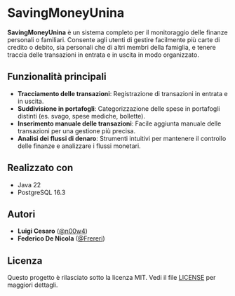 # SavingMoneyUnina

**SavingMoneyUnina** è un sistema completo per il monitoraggio delle finanze personali o familiari. Consente agli utenti di gestire facilmente più carte di credito o debito, sia personali che di altri membri della famiglia, e tenere traccia delle transazioni in entrata e in uscita in modo organizzato.

## Funzionalità principali

- **Tracciamento delle transazioni**: Registrazione di transazioni in entrata e in uscita.
- **Suddivisione in portafogli**: Categorizzazione delle spese in portafogli distinti (es. svago, spese mediche, bollette).
- **Inserimento manuale delle transazioni**: Facile aggiunta manuale delle transazioni per una gestione più precisa.
- **Analisi dei flussi di denaro**: Strumenti intuitivi per mantenere il controllo delle finanze e analizzare i flussi monetari.

## Realizzato con

- Java 22
- PostgreSQL 16.3

## Autori

- **Luigi Cesaro** ([@n00w4](https://github.com/n00w4))
- **Federico De Nicola** ([@Frereri](https://github.com/Frereri))

## Licenza

Questo progetto è rilasciato sotto la licenza MIT. Vedi il file [LICENSE](LICENSE) per maggiori dettagli.
